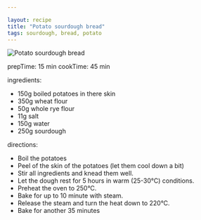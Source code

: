 ```yaml
---

layout: recipe
title: "Potato sourdough bread"
tags: sourdough, bread, potato
---
```


![Potato sourdough bread](/recipes/pix/sourdough-potato-bread.webp)

prepTime: 15 min
cookTime: 45 min

ingredients:
- 150g boiled potatoes in there skin
- 350g wheat flour
- 50g whole rye flour
- 11g salt
- 150g water
- 250g sourdough

directions:
- Boil the potatoes
- Peel of the skin of the potatoes (let them cool down a bit)
- Stir all ingredients and knead them well.
- Let the dough rest for 5 hours in warm (25-30°C) conditions.
- Preheat the oven to 250°C.
- Bake for up to 10 minute with steam.
- Release the steam and turn the heat down to 220°C.
- Bake for another 35 minutes
